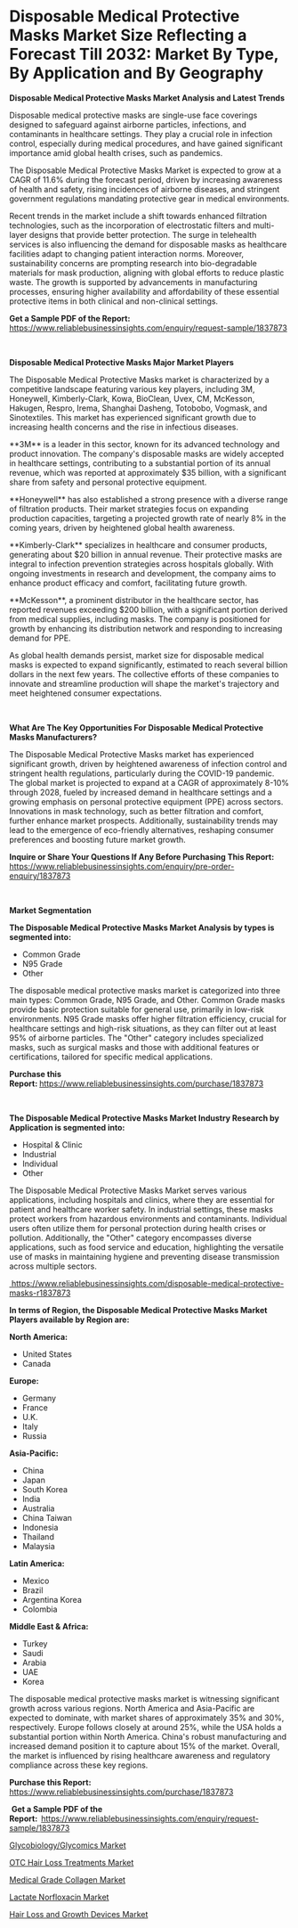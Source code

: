 <p><h1>Disposable Medical Protective Masks Market Size Reflecting a Forecast Till 2032: Market By Type, By Application and By Geography</h1></p><p><strong>Disposable Medical Protective Masks Market Analysis and Latest Trends</strong></p>
<p><p>Disposable medical protective masks are single-use face coverings designed to safeguard against airborne particles, infections, and contaminants in healthcare settings. They play a crucial role in infection control, especially during medical procedures, and have gained significant importance amid global health crises, such as pandemics.</p><p>The Disposable Medical Protective Masks Market is expected to grow at a CAGR of 11.6% during the forecast period, driven by increasing awareness of health and safety, rising incidences of airborne diseases, and stringent government regulations mandating protective gear in medical environments. </p><p>Recent trends in the market include a shift towards enhanced filtration technologies, such as the incorporation of electrostatic filters and multi-layer designs that provide better protection. The surge in telehealth services is also influencing the demand for disposable masks as healthcare facilities adapt to changing patient interaction norms. Moreover, sustainability concerns are prompting research into bio-degradable materials for mask production, aligning with global efforts to reduce plastic waste. The growth is supported by advancements in manufacturing processes, ensuring higher availability and affordability of these essential protective items in both clinical and non-clinical settings.</p></p>
<p><strong>Get a Sample PDF of the Report:&nbsp;</strong> <a href="https://www.reliablebusinessinsights.com/enquiry/request-sample/1837873?utm_campaign=100&utm_medium=2&utm_source=Github&utm_content=ia&utm_term=09032025&utm_id=disposable-medical-protective-masks">https://www.reliablebusinessinsights.com/enquiry/request-sample/1837873</a></p>
<p>&nbsp;</p>
<p><strong>Disposable Medical Protective Masks Major Market Players</strong></p>
<p><p>The Disposable Medical Protective Masks market is characterized by a competitive landscape featuring various key players, including 3M, Honeywell, Kimberly-Clark, Kowa, BioClean, Uvex, CM, McKesson, Hakugen, Respro, Irema, Shanghai Dasheng, Totobobo, Vogmask, and Sinotextiles. This market has experienced significant growth due to increasing health concerns and the rise in infectious diseases.</p><p>**3M** is a leader in this sector, known for its advanced technology and product innovation. The company's disposable masks are widely accepted in healthcare settings, contributing to a substantial portion of its annual revenue, which was reported at approximately $35 billion, with a significant share from safety and personal protective equipment.</p><p>**Honeywell** has also established a strong presence with a diverse range of filtration products. Their market strategies focus on expanding production capacities, targeting a projected growth rate of nearly 8% in the coming years, driven by heightened global health awareness.</p><p>**Kimberly-Clark** specializes in healthcare and consumer products, generating about $20 billion in annual revenue. Their protective masks are integral to infection prevention strategies across hospitals globally. With ongoing investments in research and development, the company aims to enhance product efficacy and comfort, facilitating future growth.</p><p>**McKesson**, a prominent distributor in the healthcare sector, has reported revenues exceeding $200 billion, with a significant portion derived from medical supplies, including masks. The company is positioned for growth by enhancing its distribution network and responding to increasing demand for PPE.</p><p>As global health demands persist, market size for disposable medical masks is expected to expand significantly, estimated to reach several billion dollars in the next few years. The collective efforts of these companies to innovate and streamline production will shape the market's trajectory and meet heightened consumer expectations.</p></p>
<p>&nbsp;</p>
<p><strong>What Are The Key Opportunities For Disposable Medical Protective Masks Manufacturers?</strong></p>
<p><p>The Disposable Medical Protective Masks market has experienced significant growth, driven by heightened awareness of infection control and stringent health regulations, particularly during the COVID-19 pandemic. The global market is projected to expand at a CAGR of approximately 8-10% through 2028, fueled by increased demand in healthcare settings and a growing emphasis on personal protective equipment (PPE) across sectors. Innovations in mask technology, such as better filtration and comfort, further enhance market prospects. Additionally, sustainability trends may lead to the emergence of eco-friendly alternatives, reshaping consumer preferences and boosting future market growth.</p></p>
<p><strong>Inquire or Share Your Questions If Any Before Purchasing This Report:</strong> <a href="https://www.reliablebusinessinsights.com/enquiry/pre-order-enquiry/1837873?utm_campaign=100&utm_medium=2&utm_source=Github&utm_content=ia&utm_term=09032025&utm_id=disposable-medical-protective-masks">https://www.reliablebusinessinsights.com/enquiry/pre-order-enquiry/1837873</a></p>
<p>&nbsp;</p>
<p><strong>Market Segmentation</strong></p>
<p><strong>The Disposable Medical Protective Masks Market Analysis by types is segmented into:</strong></p>
<p><ul><li>Common Grade</li><li>N95 Grade</li><li>Other</li></ul></p>
<p><p>The disposable medical protective masks market is categorized into three main types: Common Grade, N95 Grade, and Other. Common Grade masks provide basic protection suitable for general use, primarily in low-risk environments. N95 Grade masks offer higher filtration efficiency, crucial for healthcare settings and high-risk situations, as they can filter out at least 95% of airborne particles. The "Other" category includes specialized masks, such as surgical masks and those with additional features or certifications, tailored for specific medical applications.</p></p>
<p><strong>Purchase this Report:&nbsp;</strong><a href="https://www.reliablebusinessinsights.com/purchase/1837873?utm_campaign=100&utm_medium=2&utm_source=Github&utm_content=ia&utm_term=09032025&utm_id=disposable-medical-protective-masks">https://www.reliablebusinessinsights.com/purchase/1837873</a></p>
<p>&nbsp;</p>
<p><strong>The Disposable Medical Protective Masks Market Industry Research by Application is segmented into:</strong></p>
<p><ul><li>Hospital & Clinic</li><li>Industrial</li><li>Individual</li><li>Other</li></ul></p>
<p><p>The Disposable Medical Protective Masks Market serves various applications, including hospitals and clinics, where they are essential for patient and healthcare worker safety. In industrial settings, these masks protect workers from hazardous environments and contaminants. Individual users often utilize them for personal protection during health crises or pollution. Additionally, the "Other" category encompasses diverse applications, such as food service and education, highlighting the versatile use of masks in maintaining hygiene and preventing disease transmission across multiple sectors.</p></p>
<p><a href="https://www.reliablebusinessinsights.com/disposable-medical-protective-masks-r1837873?utm_campaign=100&utm_medium=2&utm_source=Github&utm_content=ia&utm_term=09032025&utm_id=disposable-medical-protective-masks">&nbsp;https://www.reliablebusinessinsights.com/disposable-medical-protective-masks-r1837873</a></p>
<p><strong>In terms of Region, the Disposable Medical Protective Masks Market Players available by Region are:</strong></p>
<p>
    <p> <strong> North America: </strong>
        <ul>
            <li>United States</li>
            <li>Canada</li>
        </ul>
        </p> 
    <p> <strong> Europe: </strong>
        <ul>
            <li>Germany</li>
            <li>France</li>
            <li>U.K.</li>
            <li>Italy</li>
            <li>Russia</li>
        </ul>
        </p> 
    <p> <strong> Asia-Pacific: </strong>
        <ul>
            <li>China</li>
            <li>Japan</li>
            <li>South Korea</li>
            <li>India</li>
            <li>Australia</li>
            <li>China Taiwan</li>
            <li>Indonesia</li>
            <li>Thailand</li>
            <li>Malaysia</li>
        </ul>
        </p> 
    <p> <strong> Latin America: </strong>
        <ul>
            <li>Mexico</li>
            <li>Brazil</li>
            <li>Argentina Korea</li>
            <li>Colombia</li>
        </ul>
        </p> 
    <p> <strong> Middle East & Africa: </strong>
        <ul>
            <li>Turkey</li>
            <li>Saudi</li>
            <li>Arabia</li>
            <li>UAE</li>
            <li>Korea</li>
        </ul>
    </p>
    </p>
<p><p>The disposable medical protective masks market is witnessing significant growth across various regions. North America and Asia-Pacific are expected to dominate, with market shares of approximately 35% and 30%, respectively. Europe follows closely at around 25%, while the USA holds a substantial portion within North America. China's robust manufacturing and increased demand position it to capture about 15% of the market. Overall, the market is influenced by rising healthcare awareness and regulatory compliance across these key regions.</p></p>
<p><strong>Purchase this Report: </strong><a href="https://www.reliablebusinessinsights.com/purchase/1837873?utm_campaign=100&utm_medium=2&utm_source=Github&utm_content=ia&utm_term=09032025&utm_id=disposable-medical-protective-masks">https://www.reliablebusinessinsights.com/purchase/1837873</a></p>
<p>&nbsp;<strong>Get a Sample PDF of the Report:&nbsp;&nbsp;</strong><a href="https://www.reliablebusinessinsights.com/enquiry/request-sample/1837873?utm_campaign=100&utm_medium=2&utm_source=Github&utm_content=ia&utm_term=09032025&utm_id=disposable-medical-protective-masks">https://www.reliablebusinessinsights.com/enquiry/request-sample/1837873</a></p>
<p><strong></strong></p>
<p><p><a href="https://github.com/siwerhommer97/Market-Research-Report-List-1/blob/main/glycobiologyglycomics-market.md?utm_campaign=100&utm_medium=2&utm_source=Github&utm_content=ia&utm_term=09032025&utm_id=disposable-medical-protective-masks">Glycobiology/Glycomics Market</a></p><p><a href="https://github.com/naingbiner7i/Market-Research-Report-List-1/blob/main/otc-hair-loss-treatments-market.md?utm_campaign=100&utm_medium=2&utm_source=Github&utm_content=ia&utm_term=09032025&utm_id=disposable-medical-protective-masks">OTC Hair Loss Treatments Market</a></p><p><a href="https://github.com/zdybelzinn/Market-Research-Report-List-1/blob/main/medical-grade-collagen-market.md?utm_campaign=100&utm_medium=2&utm_source=Github&utm_content=ia&utm_term=09032025&utm_id=disposable-medical-protective-masks">Medical Grade Collagen Market</a></p><p><a href="https://github.com/baatetoshda/Market-Research-Report-List-1/blob/main/lactate-norfloxacin-market.md?utm_campaign=100&utm_medium=2&utm_source=Github&utm_content=ia&utm_term=09032025&utm_id=disposable-medical-protective-masks">Lactate Norfloxacin Market</a></p><p><a href="https://github.com/tabormahay2f/Market-Research-Report-List-1/blob/main/hair-loss-and-growth-devices-market.md?utm_campaign=100&utm_medium=2&utm_source=Github&utm_content=ia&utm_term=09032025&utm_id=disposable-medical-protective-masks">Hair Loss and Growth Devices Market</a></p></p>